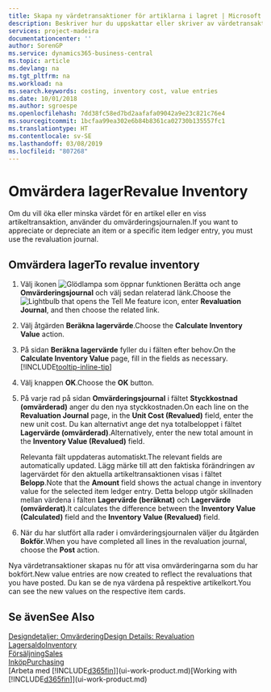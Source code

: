 ```yaml
---
title: Skapa ny värdetransaktioner för artiklarna i lagret | Microsoft Docs
description: Beskriver hur du uppskattar eller skriver av värdetransaktionerna av en eller flera artiklar i lager genom att bokföra deras faktiska, beräknade värde.
services: project-madeira
documentationcenter: ''
author: SorenGP
ms.service: dynamics365-business-central
ms.topic: article
ms.devlang: na
ms.tgt_pltfrm: na
ms.workload: na
ms.search.keywords: costing, inventory cost, value entries
ms.date: 10/01/2018
ms.author: sgroespe
ms.openlocfilehash: 7dd38fc58ed7bd2aafafa09042a9e23c821c76e4
ms.sourcegitcommit: 1bcfaa99ea302e6b84b8361ca02730b135557fc1
ms.translationtype: HT
ms.contentlocale: sv-SE
ms.lasthandoff: 03/08/2019
ms.locfileid: "807268"
---
```

# <a name="revalue-inventory"></a><span data-ttu-id="64c49-103">Omvärdera lager</span><span class="sxs-lookup"><span data-stu-id="64c49-103">Revalue Inventory</span></span>
<span data-ttu-id="64c49-104">Om du vill öka eller minska värdet för en artikel eller en viss artikeltransaktion, använder du omvärderingsjournalen.</span><span class="sxs-lookup"><span data-stu-id="64c49-104">If you want to appreciate or depreciate an item or a specific item ledger entry, you must use the revaluation journal.</span></span>

## <a name="to-revalue-inventory"></a><span data-ttu-id="64c49-105">Omvärdera lager</span><span class="sxs-lookup"><span data-stu-id="64c49-105">To revalue inventory</span></span>
1. <span data-ttu-id="64c49-106">Välj ikonen ![Glödlampa som öppnar funktionen Berätta](media/ui-search/search_small.png "Berätta vad du vill göra") och ange **Omvärderingsjournal** och välj sedan relaterad länk.</span><span class="sxs-lookup"><span data-stu-id="64c49-106">Choose the ![Lightbulb that opens the Tell Me feature](media/ui-search/search_small.png "Tell me what you want to do") icon, enter **Revaluation Journal**, and then choose the related link.</span></span>
2. <span data-ttu-id="64c49-107">Välj åtgärden **Beräkna lagervärde**.</span><span class="sxs-lookup"><span data-stu-id="64c49-107">Choose the **Calculate Inventory Value** action.</span></span>
3. <span data-ttu-id="64c49-108">På sidan **Beräkna lagervärde** fyller du i fälten efter behov.</span><span class="sxs-lookup"><span data-stu-id="64c49-108">On the **Calculate Inventory Value** page, fill in the fields as necessary.</span></span> [!INCLUDE[tooltip-inline-tip](includes/tooltip-inline-tip_md.md)]
4. <span data-ttu-id="64c49-109">Välj knappen **OK**.</span><span class="sxs-lookup"><span data-stu-id="64c49-109">Choose the **OK** button.</span></span>
5. <span data-ttu-id="64c49-110">På varje rad på sidan **Omvärderingsjournal** i fältet **Styckkostnad (omvärderad)** anger du den nya styckkostnaden.</span><span class="sxs-lookup"><span data-stu-id="64c49-110">On each line on the **Revaluation Journal** page, in the **Unit Cost (Revalued)** field, enter the new unit cost.</span></span> <span data-ttu-id="64c49-111">Du kan alternativt ange det nya totalbeloppet i fältet **Lagervärde (omvärderad)**.</span><span class="sxs-lookup"><span data-stu-id="64c49-111">Alternatively, enter the new total amount in the **Inventory Value (Revalued)** field.</span></span>

    <span data-ttu-id="64c49-112">Relevanta fält uppdateras automatiskt.</span><span class="sxs-lookup"><span data-stu-id="64c49-112">The relevant fields are automatically updated.</span></span> <span data-ttu-id="64c49-113">Lägg märke till att den faktiska förändringen av lagervärdet för den aktuella artikeltransaktionen visas i fältet **Belopp**.</span><span class="sxs-lookup"><span data-stu-id="64c49-113">Note that the **Amount** field shows the actual change in inventory value for the selected item ledger entry.</span></span> <span data-ttu-id="64c49-114">Detta belopp utgör skillnaden mellan värdena i fälten **Lagervärde (beräknat)** och **Lagervärde (omvärderat)**.</span><span class="sxs-lookup"><span data-stu-id="64c49-114">It calculates the difference between the **Inventory Value (Calculated)** field and the **Inventory Value (Revalued)** field.</span></span>
6. <span data-ttu-id="64c49-115">När du har slutfört alla rader i omvärderingsjournalen väljer du åtgärden **Bokför**.</span><span class="sxs-lookup"><span data-stu-id="64c49-115">When you have completed all lines in the revaluation journal, choose the **Post** action.</span></span>

<span data-ttu-id="64c49-116">Nya värdetransaktioner skapas nu för att visa omvärderingarna som du har bokfört.</span><span class="sxs-lookup"><span data-stu-id="64c49-116">New value entries are now created to reflect the revaluations that you have posted.</span></span> <span data-ttu-id="64c49-117">Du kan se de nya värdena på respektive artikelkort.</span><span class="sxs-lookup"><span data-stu-id="64c49-117">You can see the new values on the respective item cards.</span></span>

## <a name="see-also"></a><span data-ttu-id="64c49-118">Se även</span><span class="sxs-lookup"><span data-stu-id="64c49-118">See Also</span></span>
[<span data-ttu-id="64c49-119">Designdetaljer: Omvärdering</span><span class="sxs-lookup"><span data-stu-id="64c49-119">Design Details: Revaluation</span></span>](design-details-revaluation.md)  
[<span data-ttu-id="64c49-120">Lagersaldo</span><span class="sxs-lookup"><span data-stu-id="64c49-120">Inventory</span></span>](inventory-manage-inventory.md)  
[<span data-ttu-id="64c49-121">Försäljning</span><span class="sxs-lookup"><span data-stu-id="64c49-121">Sales</span></span>](sales-manage-sales.md)  
[<span data-ttu-id="64c49-122">Inköp</span><span class="sxs-lookup"><span data-stu-id="64c49-122">Purchasing</span></span>](purchasing-manage-purchasing.md)  
<span data-ttu-id="64c49-123">[Arbeta med [!INCLUDE[d365fin](includes/d365fin_md.md)]](ui-work-product.md)</span><span class="sxs-lookup"><span data-stu-id="64c49-123">[Working with [!INCLUDE[d365fin](includes/d365fin_md.md)]](ui-work-product.md)</span></span>
